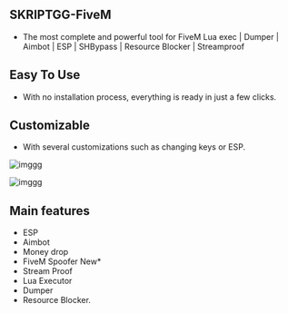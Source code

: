 ## SKRIPTGG-FiveM

- The most complete and powerful tool for FiveM Lua exec | Dumper | Aimbot | ESP | SHBypass | Resource Blocker | Streamproof

## Easy To Use

- With no installation process, everything is ready in just a few clicks.

## Customizable

- With several customizations such as changing keys or ESP.

![imggg](https://skript.gg/logo512.png)

![imggg](https://i.postimg.cc/QdSyZC23/Script.png)

## Main features

- ESP
- Aimbot
- Money drop
- FiveM Spoofer New*
- Stream Proof
- Lua Executor
- Dumper
- Resource Blocker.
